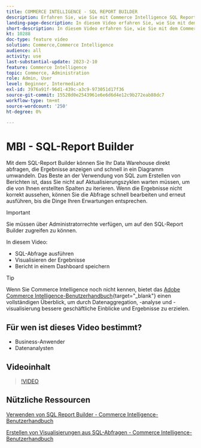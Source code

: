 ```yaml
---
title: COMMERCE INTELLIGENCE - SQL REPORT BUILDER
description: Erfahren Sie, wie Sie mit Commerce Intelligence SQL Report Builder Ihr Data Warehouse direkt abfragen, die Ergebnisse anzeigen und schnell in ein Diagramm umwandeln können.
landing-page-description: In diesem Video erfahren Sie, wie Sie mit dem Commerce Intelligence SQL-Report Builder Ihr Data Warehouse direkt abfragen, die Ergebnisse anzeigen und schnell in ein Diagramm umwandeln können.
short-description: In diesem Video erfahren Sie, wie Sie mit dem Commerce Intelligence SQL-Report Builder Ihr Data Warehouse direkt abfragen, die Ergebnisse anzeigen und schnell in ein Diagramm umwandeln können.
kt: 10288
doc-type: feature video
solution: Commerce,Commerce Intelligence
audience: all
activity: use
last-substantial-update: 2023-2-10
feature: Commerce Intelligence
topic: Commerce, Administration
role: Admin, User
level: Beginner, Intermediate
exl-id: 3976a91f-96d1-439c-a3c9-973051d17f36
source-git-commit: 15528d0e2543961e6e6d6d4e12c9b272eab88dc7
workflow-type: tm+mt
source-wordcount: '250'
ht-degree: 0%

---
```


# MBI - SQL-Report Builder

Mit dem SQL-Report Builder können Sie Ihr Data Warehouse direkt abfragen, die Ergebnisse anzeigen und schnell in ein Diagramm umwandeln. Das Beste an der Verwendung von SQL zum Erstellen von Berichten ist, dass Sie nicht auf Aktualisierungszyklen warten müssen, um die von Ihnen erstellten Spalten zu iterieren. Wenn die Ergebnisse nicht korrekt aussehen, können Sie die Abfrage schnell bearbeiten und erneut ausführen, bis die Dinge Ihren Erwartungen entsprechen.

>[!IMPORTANT]
>
>Sie müssen über Administratorrechte verfügen, um auf den SQL-Report Builder zugreifen zu können.

In diesem Video:

- SQL-Abfrage ausführen
- Visualisieren der Ergebnisse
- Bericht in einem Dashboard speichern

>[!TIP]
>
>Wenn Sie Commerce Intelligence noch nicht kennen, bietet das [Adobe Commerce Intelligence-Benutzerhandbuch](https://experienceleague.adobe.com/docs/commerce-business-intelligence/mbi/guide-overview.html?lang=de){target="_blank"} einen vollständigen Überblick, um durch Datenaggregation, -analyse und -visualisierung bessere geschäftliche Einblicke und Ergebnisse zu erzielen.

## Für wen ist dieses Video bestimmt?

- Business-Anwender
- Datenanalysten

## Videoinhalt

>[!VIDEO](https://video.tv.adobe.com/v/342406?quality=12&learn=on)

## Nützliche Ressourcen

[Verwenden von SQL Report Builder - Commerce Intelligence-Benutzerhandbuch](https://experienceleague.adobe.com/docs/commerce-business-intelligence/mbi/analyze/sql/sql-rpt-bldr.html?lang=de)

[Erstellen von Visualisierungen aus SQL-Abfragen - Commerce Intelligence-Benutzerhandbuch](https://experienceleague.adobe.com/docs/commerce-business-intelligence/mbi/tutorials/create-visuals-from-sql.html?lang=de)

